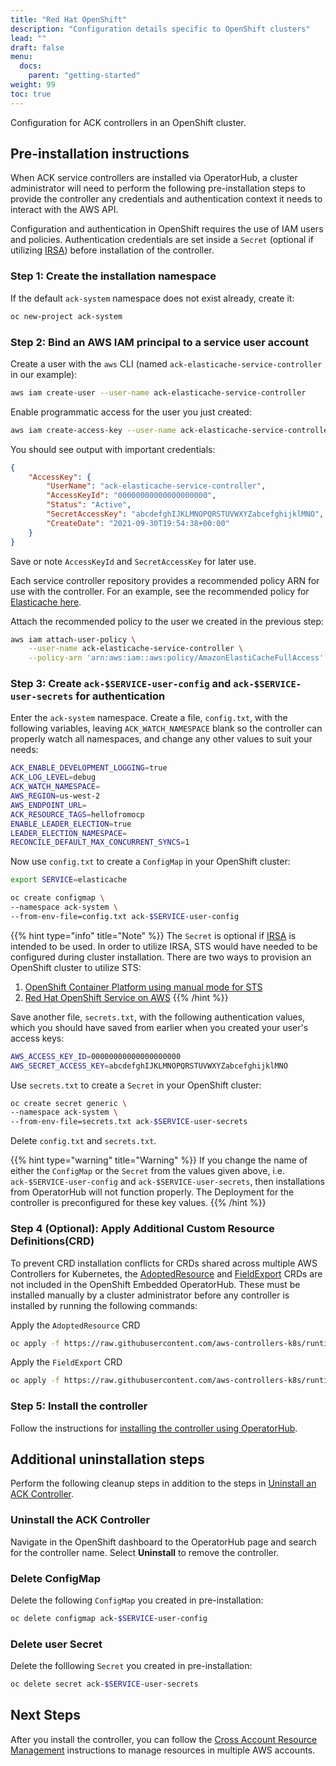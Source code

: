```yaml
---
title: "Red Hat OpenShift"
description: "Configuration details specific to OpenShift clusters"
lead: ""
draft: false
menu:
  docs:
    parent: "getting-started"
weight: 99
toc: true
---
```


Configuration for ACK controllers in an OpenShift cluster.

## Pre-installation instructions

When ACK service controllers are installed via OperatorHub, a cluster administrator will need to perform the following pre-installation steps to provide the controller any credentials and authentication context it needs to interact with the AWS API.

Configuration and authentication in OpenShift requires the use of IAM users and policies. Authentication credentials are set inside a `Secret` (optional if utilizing [IRSA](../irsa)) before installation of the controller.

### Step 1: Create the installation namespace

If the default `ack-system` namespace does not exist already, create it:
```bash
oc new-project ack-system
```

### Step 2: Bind an AWS IAM principal to a service user account

Create a user with the `aws` CLI (named `ack-elasticache-service-controller` in our example):
```bash
aws iam create-user --user-name ack-elasticache-service-controller
```

Enable programmatic access for the user you just created:
```bash
aws iam create-access-key --user-name ack-elasticache-service-controller
```

You should see output with important credentials:
```json
{
    "AccessKey": {
        "UserName": "ack-elasticache-service-controller",
        "AccessKeyId": "00000000000000000000",
        "Status": "Active",
        "SecretAccessKey": "abcdefghIJKLMNOPQRSTUVWXYZabcefghijklMNO",
        "CreateDate": "2021-09-30T19:54:38+00:00"
    }
}
```

Save or note `AccessKeyId` and `SecretAccessKey` for later use.

Each service controller repository provides a recommended policy ARN for use with the controller. For an example, see the recommended policy for [Elasticache here](https://github.com/aws-controllers-k8s/elasticache-controller/blob/main/config/iam/recommended-policy-arn).

Attach the recommended policy to the user we created in the previous step:
```bash
aws iam attach-user-policy \
    --user-name ack-elasticache-service-controller \
    --policy-arn 'arn:aws:iam::aws:policy/AmazonElastiCacheFullAccess'
```

### Step 3: Create `ack-$SERVICE-user-config` and `ack-$SERVICE-user-secrets` for authentication

Enter the `ack-system` namespace. Create a file, `config.txt`, with the following variables, leaving `ACK_WATCH_NAMESPACE` blank so the controller can properly watch all namespaces, and change any other values to suit your needs:

```bash
ACK_ENABLE_DEVELOPMENT_LOGGING=true
ACK_LOG_LEVEL=debug
ACK_WATCH_NAMESPACE=
AWS_REGION=us-west-2
AWS_ENDPOINT_URL=
ACK_RESOURCE_TAGS=hellofromocp
ENABLE_LEADER_ELECTION=true
LEADER_ELECTION_NAMESPACE=
RECONCILE_DEFAULT_MAX_CONCURRENT_SYNCS=1
```

Now use `config.txt` to create a `ConfigMap` in your OpenShift cluster:
```bash
export SERVICE=elasticache

oc create configmap \
--namespace ack-system \
--from-env-file=config.txt ack-$SERVICE-user-config
```

{{% hint type="info" title="Note" %}}
The `Secret` is optional if [IRSA](../irsa) is intended to be used. In order to utilize IRSA, STS would have needed to be configured during cluster installation.
There are two ways to provision an OpenShift cluster to utilize STS:
1. [OpenShift Container Platform using manual mode for STS](https://docs.openshift.com/container-platform/latest/authentication/managing_cloud_provider_credentials/cco-mode-sts.html)
2. [Red Hat OpenShift Service on AWS](https://docs.openshift.com/rosa/rosa_install_access_delete_clusters/rosa-sts-creating-a-cluster-quickly.html)
{{% /hint %}}

Save another file, `secrets.txt`, with the following authentication values, which you should have saved from earlier when you created your user's access keys:
```bash
AWS_ACCESS_KEY_ID=00000000000000000000
AWS_SECRET_ACCESS_KEY=abcdefghIJKLMNOPQRSTUVWXYZabcefghijklMNO
```

Use `secrets.txt` to create a `Secret` in your OpenShift cluster:
```bash
oc create secret generic \
--namespace ack-system \
--from-env-file=secrets.txt ack-$SERVICE-user-secrets
```

Delete `config.txt` and `secrets.txt`.

{{% hint type="warning" title="Warning" %}}
If you change the name of either the `ConfigMap` or the `Secret` from the values given above, i.e. `ack-$SERVICE-user-config` and `ack-$SERVICE-user-secrets`, then installations from OperatorHub will not function properly. The Deployment for the controller is preconfigured for these key values.
{{% /hint %}}

### Step 4 (Optional): Apply Additional Custom Resource Definitions(CRD)
To prevent CRD installation conflicts for CRDs shared across multiple AWS Controllers for Kubernetes,
the [AdoptedResource](../../../reference/common/v1alpha1/adoptedresource/) and [FieldExport](../../../reference/common/v1alpha1/fieldexport/) CRDs are not included in the OpenShift Embedded OperatorHub.
These must be installed manually by a cluster administrator before any controller is installed by running the following commands:

Apply the `AdoptedResource` CRD
```bash
oc apply -f https://raw.githubusercontent.com/aws-controllers-k8s/runtime/main/config/crd/bases/services.k8s.aws_adoptedresources.yaml
```

Apply the `FieldExport` CRD
```bash
oc apply -f https://raw.githubusercontent.com/aws-controllers-k8s/runtime/main/config/crd/bases/services.k8s.aws_fieldexports.yaml
```

### Step 5: Install the controller

Follow the instructions for [installing the controller using OperatorHub](../install/#install-an-ack-service-controller-with-operatorhub-in-red-hat-openshift).


## Additional uninstallation steps

Perform the following cleanup steps in addition to the steps in [Uninstall an ACK Controller](../cleanup).

### Uninstall the ACK Controller

Navigate in the OpenShift dashboard to the OperatorHub page and search for the controller name. Select __Uninstall__ to remove the controller.

### Delete ConfigMap

Delete the following `ConfigMap` you created in pre-installation:
```bash
oc delete configmap ack-$SERVICE-user-config
```

### Delete user Secret

Delete the folllowing `Secret` you created in pre-installation:
```bash
oc delete secret ack-$SERVICE-user-secrets
```

## Next Steps

After you install the controller, you can follow the [Cross Account Resource Management](../cross-account-resource-management) instructions to manage resources in multiple AWS accounts.

